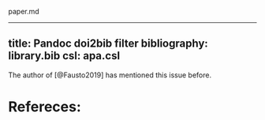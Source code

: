 paper.md

---
title: Pandoc doi2bib filter
bibliography: library.bib
csl: apa.csl
---

The author of [@Fausto2019] has mentioned this issue before.

# Refereces: